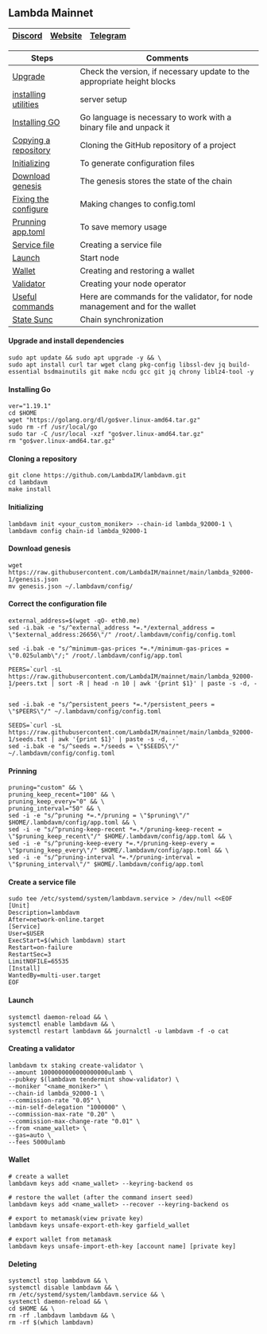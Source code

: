 ## Lambda Mainnet

[Discord](https://discord.gg/lambdanetwork) | [Website](https://www.lambda.im/) | [Telegram](https://t.me/HelloLambda)
--- | --- | ---

Steps | Comments
--- | --- |
[Upgrade](https://github.com/DanilJPG/nodes_testnets/blob/main/Lambda%20Network/Lambda%20Mainnet.md#:~:text=Upgrade%20and%20install%20dependencies) | Check the version, if necessary update to the appropriate height blocks
[installing utilities](https://github.com/DanilJPG/nodes_testnets/blob/main/Lambda%20Network/Lambda%20Mainnet.md#:~:text=Upgrade%20and%20install%20dependencies) | server setup
[Installing GO](https://github.com/DanilJPG/nodes_testnets/blob/main/Lambda%20Network/Lambda%20Mainnet.md#:~:text=liblz4%2Dtool%20%2Dy-,Installing%20Go,-ver%3D%221.19.1%22%0Acd) | Go language is necessary to work with a binary file and unpack it
[Copying a repository](https://github.com/DanilJPG/nodes_testnets/blob/main/Lambda%20Network/Lambda%20Mainnet.md#:~:text=Cloning%20a%20repository) | Cloning the GitHub repository of a project
[Initializing](https://github.com/DanilJPG/nodes_testnets/blob/main/Lambda%20Network/Lambda%20Mainnet.md#:~:text=lambdavm%0Amake%20install-,Initializing,-lambdavm%20init%20%3Cyour_custom_moniker) | To generate configuration files
[Download genesis](https://github.com/DanilJPG/nodes_testnets/blob/main/Lambda%20Network/Lambda%20Mainnet.md#:~:text=id%20lambda_92000%2D1-,Download%20genesis,-wget%20%2DO%20/root) | The genesis stores the state of the chain
[Fixing the configure](https://github.com/DanilJPG/nodes_testnets/blob/main/Lambda%20Network/Lambda%20Mainnet.md#:~:text=Correct%20the%20configuration%20file) | Making changes to config.toml
[Prunning app.toml](https://github.com/DanilJPG/nodes_testnets/blob/main/Lambda%20Network/Lambda%20Mainnet.md#:~:text=config/config.toml-,Prinning,-pruning%3D%22custom%22%20%26%26%20%5C%0Apruning_keep_recent) | To save memory usage
[Service file](https://github.com/DanilJPG/nodes_testnets/blob/main/Lambda%20Network/Lambda%20Mainnet.md#:~:text=Create%20a%20service%20file) | Creating a service file
[Launch](https://github.com/DanilJPG/nodes_testnets/blob/main/Lambda%20Network/Lambda%20Mainnet.md#:~:text=user.target%0AEOF-,Launch,-systemctl%20daemon%2Dreload) | Start node 
[Wallet](https://github.com/DanilJPG/nodes_testnets/blob/main/Lambda%20Network/Lambda%20Mainnet.md#:~:text=auto%20%5C%0A%2D%2Dfees%205000ulamb-,Wallet,-%23%20create%20a%20wallet) | Creating and restoring a wallet
[Validator](https://github.com/DanilJPG/nodes_testnets/blob/main/Lambda%20Network/Lambda%20Mainnet.md#:~:text=Creating%20a%20validator) | Creating your node operator
[Useful commands](https://github.com/DanilJPG/nodes_testnets/blob/main/Lambda%20Network/Useful%20commands.md) | Here are commands for the validator, for node management and for the wallet
[State Sunc]() | Chain synchronization
#### Upgrade and install dependencies
```Shell
sudo apt update && sudo apt upgrade -y && \
sudo apt install curl tar wget clang pkg-config libssl-dev jq build-essential bsdmainutils git make ncdu gcc git jq chrony liblz4-tool -y
```
#### Installing Go
```Shell
ver="1.19.1"
cd $HOME
wget "https://golang.org/dl/go$ver.linux-amd64.tar.gz"
sudo rm -rf /usr/local/go
sudo tar -C /usr/local -xzf "go$ver.linux-amd64.tar.gz"
rm "go$ver.linux-amd64.tar.gz"
```

#### Cloning a repository 
```Shell
git clone https://github.com/LambdaIM/lambdavm.git
cd lambdavm
make install
```

#### Initializing 
```Shell
lambdavm init <your_custom_moniker> --chain-id lambda_92000-1 \
lambdavm config chain-id lambda_92000-1
```

#### Download genesis
```Shell
wget https://raw.githubusercontent.com/LambdaIM/mainnet/main/lambda_92000-1/genesis.json
mv genesis.json ~/.lambdavm/config/
```

#### Correct the configuration file
```Shell
external_address=$(wget -qO- eth0.me)
sed -i.bak -e "s/^external_address *=.*/external_address = \"$external_address:26656\"/" /root/.lambdavm/config/config.toml

sed -i.bak -e "s/^minimum-gas-prices *=.*/minimum-gas-prices = \"0.025ulamb\"/;" /root/.lambdavm/config/app.toml

PEERS=`curl -sL https://raw.githubusercontent.com/LambdaIM/mainnet/main/lambda_92000-1/peers.txt | sort -R | head -n 10 | awk '{print $1}' | paste -s -d, -`

sed -i.bak -e "s/^persistent_peers *=.*/persistent_peers = \"$PEERS\"/" ~/.lambdavm/config/config.toml

SEEDS=`curl -sL https://raw.githubusercontent.com/LambdaIM/mainnet/main/lambda_92000-1/seeds.txt | awk '{print $1}' | paste -s -d, -`
sed -i.bak -e "s/^seeds =.*/seeds = \"$SEEDS\"/" ~/.lambdavm/config/config.toml
```
#### Prinning
```Shell
pruning="custom" && \
pruning_keep_recent="100" && \
pruning_keep_every="0" && \
pruning_interval="50" && \
sed -i -e "s/^pruning *=.*/pruning = \"$pruning\"/" $HOME/.lambdavm/config/app.toml && \
sed -i -e "s/^pruning-keep-recent *=.*/pruning-keep-recent = \"$pruning_keep_recent\"/" $HOME/.lambdavm/config/app.toml && \
sed -i -e "s/^pruning-keep-every *=.*/pruning-keep-every = \"$pruning_keep_every\"/" $HOME/.lambdavm/config/app.toml && \
sed -i -e "s/^pruning-interval *=.*/pruning-interval = \"$pruning_interval\"/" $HOME/.lambdavm/config/app.toml
```

#### Create a service file
```Shell
sudo tee /etc/systemd/system/lambdavm.service > /dev/null <<EOF
[Unit]
Description=lambdavm
After=network-online.target
[Service]
User=$USER
ExecStart=$(which lambdavm) start
Restart=on-failure
RestartSec=3
LimitNOFILE=65535
[Install]
WantedBy=multi-user.target
EOF
```

#### Launch
```Shell
systemctl daemon-reload && \
systemctl enable lambdavm && \
systemctl restart lambdavm && journalctl -u lambdavm -f -o cat
```

#### Creating a validator 
```Shell
lambdavm tx staking create-validator \
--amount 1000000000000000000ulamb \
--pubkey $(lambdavm tendermint show-validator) \
--moniker "<name_moniker>" \
--chain-id lambda_92000-1 \
--commission-rate "0.05" \
--min-self-delegation "1000000" \
--commission-max-rate "0.20" \
--commission-max-change-rate "0.01" \
--from <name_wallet> \
--gas=auto \
--fees 5000ulamb
```
#### Wallet 
```Shell
# create a wallet
lambdavm keys add <name_wallet> --keyring-backend os

# restore the wallet (after the command insert seed)
lambdavm keys add <name_wallet> --recover --keyring-backend os

# export to metamask(view private key)
lambdavm keys unsafe-export-eth-key garfield_wallet

# export wallet from metamask
lambdavm keys unsafe-import-eth-key [account name] [private key]
```

#### Deleting
```Shell
systemctl stop lambdavm && \
systemctl disable lambdavm && \
rm /etc/systemd/system/lambdavm.service && \
systemctl daemon-reload && \
cd $HOME && \
rm -rf .lambdavm lambdavm && \
rm -rf $(which lambdavm)
```
